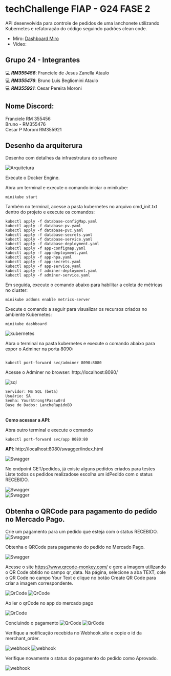 # techChallenge FIAP - G24 FASE 2

API desenvolvida para controle de pedidos de uma lanchonete utilizando Kubernetes e refatoração do código seguindo padrões clean code.


- Miro: [Dashboard Miro](https://miro.com/app/board/uXjVKQl5ank=/?share_link_id=2259608060)
- Vídeo: 


## Grupo 24 - Integrantes
💻 *<b>RM355456</b>*: Franciele de Jesus Zanella Ataulo </br>
💻 *<b>RM355476</b>*: Bruno Luis Begliomini Ataulo </br>
💻 *<b>RM355921</b>*: Cesar Pereira Moroni </br>


## Nome Discord:
Franciele RM 355456</br>
Bruno - RM355476</br>
Cesar P Moroni RM355921</br>

## Desenho da arquiterura

Desenho com detalhes da infraestrutura do software

![Arquitetura](assets/diagrama.png)



Execute o Docker Engine.

Abra um terminal e execute o comando iniciar o minikube:


```
minikube start

```


Também no terminal, acesse a pasta kubernetes no arquivo cmd_init.txt dentro do projeto e execute os comandos:

```
kubectl apply -f database-configMap.yaml
kubectl apply -f database-pv.yaml
kubectl apply -f database-pvc.yaml
kubectl apply -f database-secrets.yaml
kubectl apply -f database-service.yaml
kubectl apply -f database-deployment.yaml
kubectl apply -f app-configmap.yaml
kubectl apply -f app-deployment.yaml
kubectl apply -f app-hpa.yaml
kubectl apply -f app-secrets.yaml
kubectl apply -f app-service.yaml
kubectl apply -f adminer-deployment.yaml
kubectl apply -f adminer-service.yaml

```

Em seguida, execute o comando abaixo para habilitar a coleta de métricas no cluster:


```
minikube addons enable metrics-server

```


Execute o comando a seguir para visualizar os recursos criados no ambiente Kubernetes:


```
minikube dashboard

```


![kubernetes](assets/imagem15.png)


Abra o terminal na pasta kubernetes e execute o comando abaixo para expor o Adminer na porta 8090:


```

kubectl port-forward svc/adminer 8090:8080

```

Acesse o Adminer no browser: http://localhost:8090/

![sql](assets/imagem14.png)


```
Servidor: MS SQL (beta)
Usuário: SA
Senha: YourStrong!Passw0rd
Base de Dados: LancheRapidoBD

```

 
</br>
<b>Como acessar a API</b>:
</br>



Abra outro terminal e execute o comando

```
kubectl port-forward svc/app 8080:80

```
 
<b>API</b>: http://localhost:8080/swagger/index.html
</br>

![Swagger](assets/imagem1.png)



No endpoint GET/pedidos, já existe alguns pedidos criados para testes</br>
Liste todos os pedidos realizadose escolha um idPedido com o status RECEBIDO.


![Swagger](assets/imagem2.png)</br>
![Swagger](assets/imagem3.png)



## Obtenha o QRCode para pagamento do pedido no Mercado Pago.

Crie um pagamento para um pedido que esteja com o status RECEBIDO.
![Swagger](assets/imagem4.png)


Obtenha o QRCode para pagamento do pedido no Mercado Pago.

![Swagger](assets/imagem5.png)

Acesse o site https://www.qrcode-monkey.com/ e gere a imagem utilizando o QR Code obtido no campo qr_data. Na página, selecione a aba TEXT, cole o QR Code no campo Your Text e clique no botão Create QR Code para criar a imagem correspondente.

![QrCode](assets/imagem6.png)
![QrCode](assets/imagem7.png)

Ao ler  o qrCode no app do mercado pago

![QrCode](assets/imagem8.png)

Concluindo o pagamento
![QrCode](assets/imagem9.png)
![QrCode](assets/imagem10.png)


Verifique a notificação recebida no Webhook.site e copie o id da merchant_order.

![webhook](assets/imagem11.png)
![webhook](assets/imagem12.png)

Verifique novamente o status do pagamento do pedido como Aprovado.

![webhook](assets/imagem13.png)

</br>
</br>










